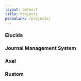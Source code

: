```yaml
---
layout: default
title: Projects
permalink: /projects/
---
```


### Elucida


### Journal Management System


### Axel


### Rustom